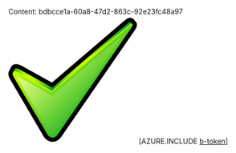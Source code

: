 Content: bdbcce1a-60a8-47d2-863c-92e23fc48a97![image](def6caf6-54c9-4e6b-bda0-85511bde8826.png)
[AZURE.INCLUDE [b-token](e625bc1f-2fe0-4a14-97d9-7781c532550a.md)]
